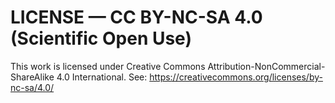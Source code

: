 # LICENSE — CC BY-NC-SA 4.0 (Scientific Open Use)
This work is licensed under Creative Commons Attribution-NonCommercial-ShareAlike 4.0 International.
See: https://creativecommons.org/licenses/by-nc-sa/4.0/

